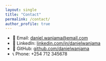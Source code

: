 ```yaml
---
layout: single
title: "Contact"
permalink: /contact/
author_profile: true
---
```


- 📧 Email: daniel.wanjama@email.com  
- 🔗 LinkedIn: [linkedin.com/in/danielwanjama](https://linkedin.com/in/danielwanjama)  
- 🐙 GitHub: [github.com/danielwanjama](https://github.com/danielwanjama)  
- 📞 Phone: +254 712 345678

